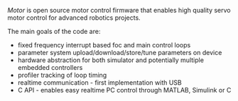 *Motor* is open source motor control firmware that enables high quality servo motor control for advanced robotics projects.

The main goals of the code are:
* fixed frequency interrupt based foc and main control loops
* parameter system upload/download/store/tune parameters on device
* hardware abstraction for both simulator and potentially multiple embedded controllers
* profiler tracking of loop timing
* realtime communication - first implementation with USB
* C API - enables easy realtime PC control through MATLAB, Simulink or C
